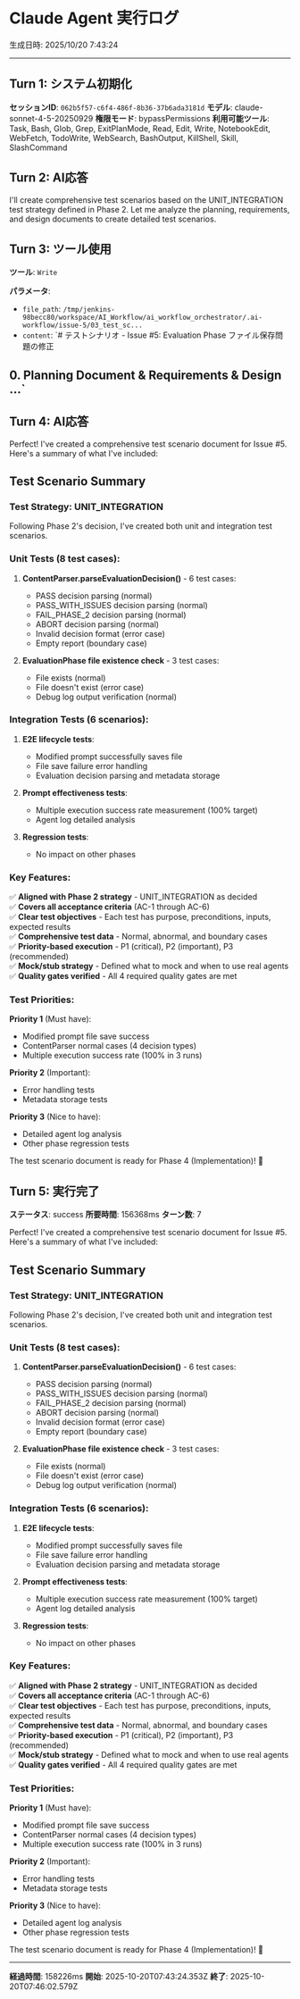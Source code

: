 # Claude Agent 実行ログ

生成日時: 2025/10/20 7:43:24

---

## Turn 1: システム初期化

**セッションID**: `062b5f57-c6f4-486f-8b36-37b6ada3181d`
**モデル**: claude-sonnet-4-5-20250929
**権限モード**: bypassPermissions
**利用可能ツール**: Task, Bash, Glob, Grep, ExitPlanMode, Read, Edit, Write, NotebookEdit, WebFetch, TodoWrite, WebSearch, BashOutput, KillShell, Skill, SlashCommand

## Turn 2: AI応答

I'll create comprehensive test scenarios based on the UNIT_INTEGRATION test strategy defined in Phase 2. Let me analyze the planning, requirements, and design documents to create detailed test scenarios.

## Turn 3: ツール使用

**ツール**: `Write`

**パラメータ**:
- `file_path`: `/tmp/jenkins-98becc80/workspace/AI_Workflow/ai_workflow_orchestrator/.ai-workflow/issue-5/03_test_sc...`
- `content`: `# テストシナリオ - Issue #5: Evaluation Phase ファイル保存問題の修正

## 0. Planning Document & Requirements & Design ...`

## Turn 4: AI応答

Perfect! I've created a comprehensive test scenario document for Issue #5. Here's a summary of what I've included:

## Test Scenario Summary

### Test Strategy: UNIT_INTEGRATION
Following Phase 2's decision, I've created both unit and integration test scenarios.

### **Unit Tests (8 test cases)**:
1. **ContentParser.parseEvaluationDecision()** - 6 test cases:
   - PASS decision parsing (normal)
   - PASS_WITH_ISSUES decision parsing (normal)
   - FAIL_PHASE_2 decision parsing (normal)
   - ABORT decision parsing (normal)
   - Invalid decision format (error case)
   - Empty report (boundary case)

2. **EvaluationPhase file existence check** - 3 test cases:
   - File exists (normal)
   - File doesn't exist (error case)
   - Debug log output verification (normal)

### **Integration Tests (6 scenarios)**:
1. **E2E lifecycle tests**:
   - Modified prompt successfully saves file
   - File save failure error handling
   - Evaluation decision parsing and metadata storage

2. **Prompt effectiveness tests**:
   - Multiple execution success rate measurement (100% target)
   - Agent log detailed analysis

3. **Regression tests**:
   - No impact on other phases

### Key Features:

✅ **Aligned with Phase 2 strategy** - UNIT_INTEGRATION as decided  
✅ **Covers all acceptance criteria** (AC-1 through AC-6)  
✅ **Clear test objectives** - Each test has purpose, preconditions, inputs, expected results  
✅ **Comprehensive test data** - Normal, abnormal, and boundary cases  
✅ **Priority-based execution** - P1 (critical), P2 (important), P3 (recommended)  
✅ **Mock/stub strategy** - Defined what to mock and when to use real agents  
✅ **Quality gates verified** - All 4 required quality gates are met

### Test Priorities:

**Priority 1** (Must have):
- Modified prompt file save success
- ContentParser normal cases (4 decision types)
- Multiple execution success rate (100% in 3 runs)

**Priority 2** (Important):
- Error handling tests
- Metadata storage tests

**Priority 3** (Nice to have):
- Detailed agent log analysis
- Other phase regression tests

The test scenario document is ready for Phase 4 (Implementation)! 🎯

## Turn 5: 実行完了

**ステータス**: success
**所要時間**: 156368ms
**ターン数**: 7

Perfect! I've created a comprehensive test scenario document for Issue #5. Here's a summary of what I've included:

## Test Scenario Summary

### Test Strategy: UNIT_INTEGRATION
Following Phase 2's decision, I've created both unit and integration test scenarios.

### **Unit Tests (8 test cases)**:
1. **ContentParser.parseEvaluationDecision()** - 6 test cases:
   - PASS decision parsing (normal)
   - PASS_WITH_ISSUES decision parsing (normal)
   - FAIL_PHASE_2 decision parsing (normal)
   - ABORT decision parsing (normal)
   - Invalid decision format (error case)
   - Empty report (boundary case)

2. **EvaluationPhase file existence check** - 3 test cases:
   - File exists (normal)
   - File doesn't exist (error case)
   - Debug log output verification (normal)

### **Integration Tests (6 scenarios)**:
1. **E2E lifecycle tests**:
   - Modified prompt successfully saves file
   - File save failure error handling
   - Evaluation decision parsing and metadata storage

2. **Prompt effectiveness tests**:
   - Multiple execution success rate measurement (100% target)
   - Agent log detailed analysis

3. **Regression tests**:
   - No impact on other phases

### Key Features:

✅ **Aligned with Phase 2 strategy** - UNIT_INTEGRATION as decided  
✅ **Covers all acceptance criteria** (AC-1 through AC-6)  
✅ **Clear test objectives** - Each test has purpose, preconditions, inputs, expected results  
✅ **Comprehensive test data** - Normal, abnormal, and boundary cases  
✅ **Priority-based execution** - P1 (critical), P2 (important), P3 (recommended)  
✅ **Mock/stub strategy** - Defined what to mock and when to use real agents  
✅ **Quality gates verified** - All 4 required quality gates are met

### Test Priorities:

**Priority 1** (Must have):
- Modified prompt file save success
- ContentParser normal cases (4 decision types)
- Multiple execution success rate (100% in 3 runs)

**Priority 2** (Important):
- Error handling tests
- Metadata storage tests

**Priority 3** (Nice to have):
- Detailed agent log analysis
- Other phase regression tests

The test scenario document is ready for Phase 4 (Implementation)! 🎯


---

**経過時間**: 158226ms
**開始**: 2025-10-20T07:43:24.353Z
**終了**: 2025-10-20T07:46:02.579Z